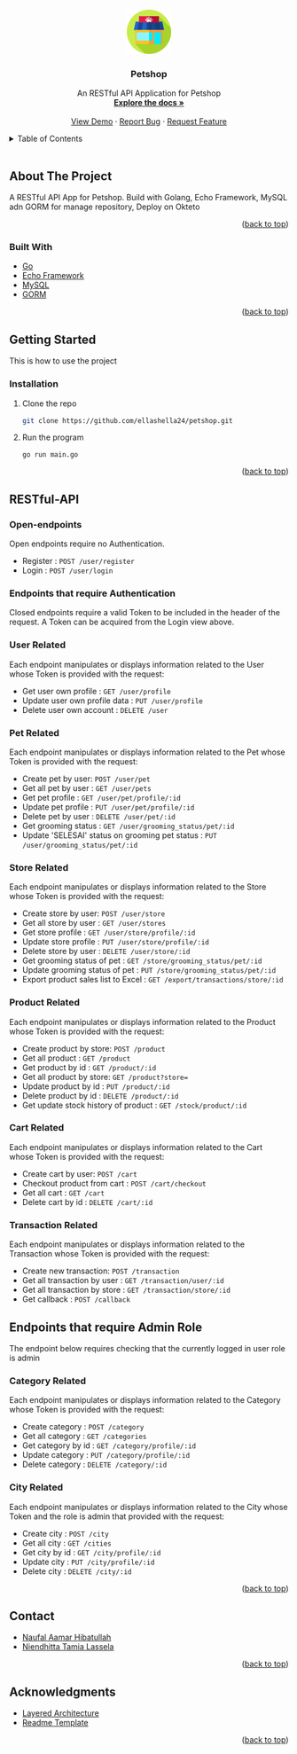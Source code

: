 <div id="top"></div>
<!-- PROJECT LOGO -->
<br />
<div align="center">
  <a href="https://github.com/ellashella24/petshop">
    <img src="images/logo.png" alt="Logo" width="80" height="80">
  </a>

  <h3 align="center">Petshop</h3>

  <p align="center">
    An RESTful API Application for Petshop
    <br />
    <a href="https://github.com/ellashella24/petshop"><strong>Explore the docs »</strong></a>
    <br />
    <br />
    <a href="https://github.com/ellashella24/petshop">View Demo</a>
    ·
    <a href="https://github.com/ellashella24/petshop/issues">Report Bug</a>
    ·
    <a href="https://github.com/ellashella24/petshop/issues">Request Feature</a>
  </p>
</div>

<!-- TABLE OF CONTENTS -->
<details>
  <summary>Table of Contents</summary>
  <ol>
    <li>
      <a href="#about-the-project">About The Project</a>
      <ul>
        <li><a href="#built-with">Built With</a></li>
      </ul>
    </li>
    <li>
      <a href="#getting-started">Getting Started</a>
      <ul>
        <li><a href="#installation">Installation</a></li>
      </ul>
    </li>
    <li><a href="#roadmap">Roadmap</a></li>
    <li><a href="#contributing">Contributing</a></li>
    <li><a href="#restful-api">RESTful-API</a></li>
      <ul>
        <li><a href="#user-related">User Related</a></li>
        <li><a href="#pet-related">Pet Related</a></li>
        <li><a href="#store-related">Store Related</a></li>
        <li><a href="#product-related">Product Related</a></li>
        <li><a href="#cart-related">Cart Related</a></li>
        <li><a href="#transaction-related">Transaction Related</a></li>
        <li><a href="#category-related">Category Related</a></li>
        <li><a href="#city-related">City Related</a></li>
      </ul>
    <li><a href="#contact">Contact</a></li>
    <li><a href="#acknowledgments">Acknowledgments</a></li>
  </ol>
</details>
<br/>

<!-- ABOUT THE PROJECT -->
## About The Project

A RESTful API App for Petshop. Build with Golang, Echo Framework, MySQL adn GORM for manage repository, Deploy on Okteto

<p align="right">(<a href="#top">back to top</a>)</p>

### Built With

* [Go](https://go.dev/)
* [Echo Framework](https://echo.labstack.com/)
* [MySQL](https://www.mysql.com/)
* [GORM](https://gorm.io/index.html)


<p align="right">(<a href="#top">back to top</a>)</p>

<!-- GETTING STARTED -->
## Getting Started

This is how to use the project

### Installation

1. Clone the repo
   ```sh
   git clone https://github.com/ellashella24/petshop.git
   ```
2. Run the program
    ```
    go run main.go
    ```

<p align="right">(<a href="#top">back to top</a>)</p>

<!-- RESTFUL API -->

## RESTful-API

### Open-endpoints
Open endpoints require no Authentication. 

- Register : `POST /user/register`
- Login : `POST /user/login`

### Endpoints that require Authentication
Closed endpoints require a valid Token to be included in the header of the request. A Token can be acquired from the Login view above.

### User Related
Each endpoint manipulates or displays information related to the User whose Token is provided with the request:

- Get user own profile : `GET /user/profile`
- Update user own profile data : `PUT /user/profile`
- Delete user own account : `DELETE /user`

### Pet Related
Each endpoint manipulates or displays information related to the Pet whose Token is provided with the request:

- Create pet by user: `POST /user/pet`
- Get all pet by user : `GET /user/pets`
- Get pet profile : `GET /user/pet/profile/:id`
- Update pet profile : `PUT /user/pet/profile/:id`
- Delete pet by user : `DELETE /user/pet/:id`
- Get grooming status : `GET /user/grooming_status/pet/:id`
- Update 'SELESAI' status on grooming pet status : `PUT /user/grooming_status/pet/:id`

### Store Related
Each endpoint manipulates or displays information related to the Store whose Token is provided with the request:

- Create store by user: `POST /user/store`
- Get all store by user : `GET /user/stores`
- Get store profile : `GET /user/store/profile/:id`
- Update store profile : `PUT /user/store/profile/:id`
- Delete store by user : `DELETE /user/store/:id`
- Get grooming status of pet : `GET /store/grooming_status/pet/:id`
- Update grooming status of pet : `PUT /store/grooming_status/pet/:id` 
- Export product sales list to Excel : `GET /export/transactions/store/:id`

### Product Related
Each endpoint manipulates or displays information related to the Product whose Token is provided with the request:

- Create product by store: `POST /product`
- Get all product : `GET /product`
- Get product by id : `GET /product/:id`
- Get all product by store: `GET /product?store=`
- Update product by id : `PUT /product/:id`
- Delete product by id : `DELETE /product/:id`
- Get update stock history of product : `GET /stock/product/:id`

### Cart Related
Each endpoint manipulates or displays information related to the Cart whose Token is provided with the request:

- Create cart by user: `POST /cart`
- Checkout product from cart : `POST /cart/checkout`
- Get all cart : `GET /cart`
- Delete cart by id : `DELETE /cart/:id`

### Transaction Related
Each endpoint manipulates or displays information related to the Transaction whose Token is provided with the request:

- Create new transaction: `POST /transaction`
- Get all transaction by user : `GET /transaction/user/:id`
- Get all transaction by store : `GET /transaction/store/:id`
- Get callback : `POST /callback`

## Endpoints that require Admin Role
The endpoint below requires checking that the currently logged in user role is admin

### Category Related
Each endpoint manipulates or displays information related to the Category whose Token is provided with the request:

- Create category : `POST /category`
- Get all category : `GET /categories`
- Get category by id : `GET /category/profile/:id`
- Update category : `PUT /category/profile/:id`
- Delete category : `DELETE /category/:id`

### City Related
Each endpoint manipulates or displays information related to the City whose Token and the role is admin that provided with the request:

- Create city : `POST /city`
- Get all city : `GET /cities`
- Get city by id : `GET /city/profile/:id`
- Update city : `PUT /city/profile/:id`
- Delete city : `DELETE /city/:id`

<p align="right">(<a href="#top">back to top</a>)</p>

<!-- CONTACT -->
## Contact
* [Naufal Aamar Hibatullah](https://github.com/nflhibatullah)
* [Niendhitta Tamia Lassela](https://github.com/ellashella24)

<p align="right">(<a href="#top">back to top</a>)</p>

<!-- ACKNOWLEDGMENTS -->
## Acknowledgments

* [Layered Architecture](https://github.com/jackthepanda96/docker-be5)
* [Readme Template](https://github.com/othneildrew/Best-README-Template)

<p align="right">(<a href="#top">back to top</a>)</p>



<!-- MARKDOWN LINKS & IMAGES -->
<!-- https://www.markdownguide.org/basic-syntax/#reference-style-links -->
[contributors-shield]: https://img.shields.io/github/contributors/othneildrew/Best-README-Template.svg?style=for-the-badge
[contributors-url]: https://github.com/ellashella24/petshop/graphs/contributors
[forks-shield]: https://img.shields.io/github/forks/othneildrew/Best-README-Template.svg?style=for-the-badge
[forks-url]:  https://github.com/ellashella24/petshop/network/members
[stars-shield]: https://img.shields.io/github/stars/othneildrew/Best-README-Template.svg?style=for-the-badge
[stars-url]:  https://github.com/ellashella24/petshop/stargazers
[issues-shield]: https://img.shields.io/github/issues/othneildrew/Best-README-Template.svg?style=for-the-badge
[issues-url]:  https://github.com/ellashella24/petshop/issues
[linkedin-shield-ela]: https://img.shields.io/badge/-LinkedIn-black.svg?style=for-the-badge&logo=linkedin&colorB=555
[linkedin-url-ela]: https://www.linkedin.com/in/ntlassela
[linkedin-shield-naufal]: https://img.shields.io/badge/-LinkedIn-black.svg?style=for-the-badge&logo=linkedin&colorB=555
[linkedin-url-naufal]: https://www.linkedin.com/in/naufal-hibatullah-441a58222

